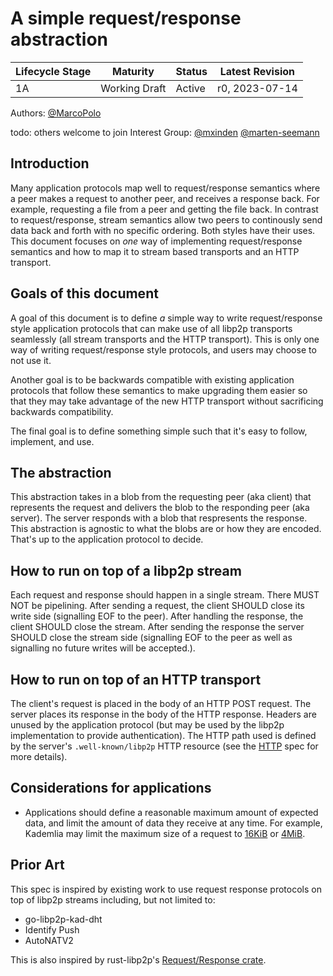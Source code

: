 # A simple request/response abstraction

| Lifecycle Stage | Maturity      | Status | Latest Revision |
| --------------- | ------------- | ------ | --------------- |
| 1A              | Working Draft | Active | r0, 2023-07-14  |

Authors: [@MarcoPolo]

todo: others welcome to join
Interest Group: [@mxinden] [@marten-seemann]

[@marten-seemann]: https://github.com/marten-seemann
[@MarcoPolo]: https://github.com/MarcoPolo
[@mxinden]: https://github.com/mxinden

## Introduction

Many application protocols map well to request/response semantics where a peer
makes a request to another peer, and receives a response back. For example,
requesting a file from a peer and getting the file back. In contrast to
request/response, stream semantics allow two peers to continously send data
back and forth with no specific ordering. Both styles have their uses. This
document focuses on _one_ way of implementing request/response semantics and
how to map it to stream based transports and an HTTP transport.

## Goals of this document

A goal of this document is to define _a_ simple way to write request/response
style application protocols that can make use of all libp2p transports
seamlessly (all stream transports and the HTTP transport). This is only one way
of writing request/response style protocols, and users may choose to not use it.

Another goal is to be backwards compatible with existing application protocols
that follow these semantics to make upgrading them easier so that they may take
advantage of the new HTTP transport without sacrificing backwards compatibility.

The final goal is to define something simple such that it's easy to follow,
implement, and use.

## The abstraction

This abstraction takes in a blob from the requesting peer (aka client) that
represents the request and delivers the blob to the responding peer (aka
server). The server responds with a blob that respresents the response. This
abstraction is agnostic to what the blobs are or how they are encoded. That's up
to the application protocol to decide.

## How to run on top of a libp2p stream

Each request and response should happen in a single stream. There MUST NOT be
pipelining. After sending a request, the client SHOULD close its write side
(signalling EOF to the peer). After handling the response, the client SHOULD
close the stream. After sending the response the server SHOULD close the stream
side (signalling EOF to the peer as well as signalling no future writes will be accepted.).

## How to run on top of an HTTP transport

The client's request is placed in the body of an HTTP POST request. The server
places its response in the body of the HTTP response. Headers are unused by the
application protocol (but may be used by the libp2p implementation to provide
authentication). The HTTP path used is defined by the server's
`.well-known/libp2p` HTTP resource (see the [HTTP](../http/README.md) spec for
more details).

## Considerations for applications

- Applications should define a reasonable maximum amount of expected data, and
  limit the amount of data they receive at any time. For example, Kademlia may
  limit the maximum size of a request to
  [16KiB](https://github.com/libp2p/rust-libp2p/blob/master/protocols/kad/src/protocol.rs#L48)
  or
  [4MiB](https://github.com/libp2p/go-libp2p/blob/master/core/network/network.go#L23).

## Prior Art

This spec is inspired by existing work to use request response protocols on top
of libp2p streams including, but not limited to:
- go-libp2p-kad-dht
- Identify Push
- AutoNATV2

This is also inspired by rust-libp2p's [Request/Response
crate](https://docs.rs/libp2p-request-response/0.25.0/libp2p_request_response/).

